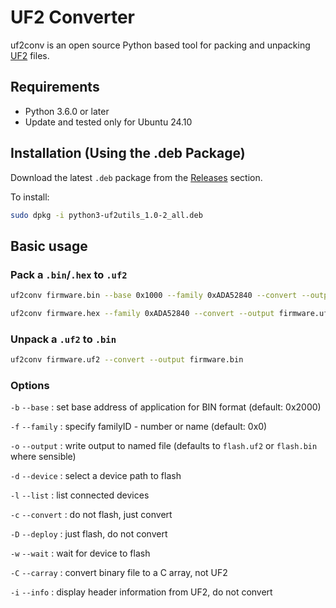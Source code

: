 # UF2 Converter

uf2conv is an open source Python based tool for packing and unpacking [UF2](https://github.com/microsoft/uf2) files.

## Requirements

* Python 3.6.0 or later
* Update and tested only for Ubuntu 24.10

## Installation (Using the .deb Package)

Download the latest `.deb` package from the [Releases](https://github.com/zehrer/uf2utils/releases) section.

To install:

``` bash
sudo dpkg -i python3-uf2utils_1.0-2_all.deb  
``` 

## Basic usage

### Pack a `.bin`/`.hex` to `.uf2`

``` sh
uf2conv firmware.bin --base 0x1000 --family 0xADA52840 --convert --output firmware.uf2
```

``` sh
uf2conv firmware.hex --family 0xADA52840 --convert --output firmware.uf2
```

### Unpack a `.uf2` to `.bin`

``` sh
uf2conv firmware.uf2 --convert --output firmware.bin
```

### Options

`-b` `--base` : set base address of application for BIN format (default: 0x2000)

`-f` `--family` : specify familyID - number or name (default: 0x0)

`-o` `--output` : write output to named file (defaults to `flash.uf2` or `flash.bin` where sensible)

`-d` `--device` : select a device path to flash

`-l` `--list` : list connected devices

`-c` `--convert` : do not flash, just convert

`-D` `--deploy` : just flash, do not convert

`-w` `--wait` : wait for device to flash

`-C` `--carray` : convert binary file to a C array, not UF2

`-i` `--info` : display header information from UF2, do not convert

